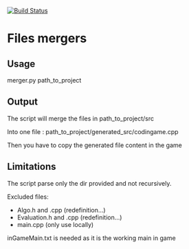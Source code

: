 [![Build Status](https://travis-ci.org/hibax/toto.svg?branch=master)](https://travis-ci.org/hibax/toto)



# Files mergers

## Usage
merger.py path_to_project


## Output
The script will merge the files in path_to_project/src

Into one file : path_to_project/generated_src/codingame.cpp

Then you have to copy the generated file content in the game

## Limitations
The script parse only the dir provided and not recursively.

Excluded files: 
* Algo.h and .cpp (redefinition...)
* Evaluation.h and .cpp (redefinition...)
* main.cpp (only use locally)

inGameMain.txt is needed as it is the working main in game
